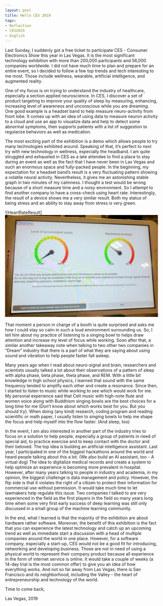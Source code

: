 ```yaml
---
layout: post
title: Hello CES 2019
tags:
- Reflection
- CES2019
- English
---
```


Last Sunday, I suddenly got a free ticket to participate CES - Consumer Electronics Show this year in Las Vegas. It is the most significant technology exhibition with more than 200,000 participants and 56,000 companies worldwide. I did not have much time to plan and prepare for an entire event, so I decided to follow a few top trends and tech interesting to me most. Those include wellness, wearable, artificial intelligence, and augmented reality.

One of my focus is on trying to understand the industry of healthcare, especially a section applied neuroscience. In CES, I discover a set of product targeting to improve your quality of sleep by measuring, enhancing, increasing level of awareness and unconscious while you are dreaming. One good example is a headset band to help measure neuro-activity from front lobe. It comes up with an idea of using data to measure neuron activity to a cloud and use an app to visualize data and help to detect some abnormal symptoms, then supports patients with a list of suggestion to regularize behaviors as well as medication.

The most exciting part of the exhibition is a demo which allows people to try many technologies exhibited around. Speaking of that, it’s perfect to next try with new technology in wellness, especially the headband. I am quite struggled and exhausted in CES as a late attendee to find a place to stay during an event as well as the fact that I have never been in Las Vegas and such an enormous space and fully-packed people. In the beginning, my expectation for a headset band’s result is a very fluctuating pattern showing a volatile neural activity. Nevertheless, it gives me an astonishing stable graph in two minutes of my calmness. I thought a test would be wrong because of a short measure time and a noisy environment. So I attempt to find another company to have a cross-check using heart rate. Interestingly, the result of a device shows me a very similar result. Both my status of being stress and an ability to stay away from stress is very green.

![HeartRateResult]<img src="/static/img/CES2019.jpg" width="700">

That moment a person in charge of a booth is quite surprised and asks me how I could stay so calm in such a loud environment surrounding us. So, I tell him about my practice of listening to a singing bowl to helps draw attention and increase my level of focus while working. Soon after that, a similar another takeaway note when talking to two other two companies in “Dream” industry that there is a part of what they are saying about using sound and vibration to help people faster fall asleep.

Many years ago when I read about neuro-signal and brain, researchers and scientists usually talked a lot about their observations of a pattern of sleep with alpha phase, beta phase, theta phase, and REM. With a little bit knowledge in high school physics, I learned that sound with the same frequency tended to amplify each other and create a resonance. Since then, I started to listen to music while working to see which would work for me. My personal experience said that Celt music with high-note flute and women voice along with Buddhism singing bowls are the best choices for a long time for me (Don’t know about which works best for you. But you should try). When doing (any kind) research, coding program and reading scientific or math paper, I usually listen to singing bowls to help me shape the focus and help myself into the flow faster. (And sleep, too)

In the event, I am also interested in another part of the industry tries to focus on a solution to help people, especially a group of patients in need of special aid, to practice exercise and to keep contact with the doctor and their beloved. The top idea is building an artificial intelligence assistant. Last year, I participated in one of the biggest hackathons around the world and heard people talking about this a lot. (We also build an AI assistant, too - A virtual dog) The idea to digitalize medical records and create a system to help optimize an experience is becoming more prevalent in hospital. However, after many years talking to people in industry and academia, in my opinion, the biggest challenge is data management and policy. However, the flip side is that it violates the right of a citizen to protect their information for commercial use without permission. It would take much time to let lawmakers help regulate this issue. Two companies I talked to are very experienced in the field as the first players in the field so many years long time when some very first early success of deep learning was still only discussed in a small group of the machine learning community.


In the end, what I learned is that the majority of the exhibition are about hardware rather software. Moreover, the benefit of this exhibition is the fact that you can experience the latest technology and catch up an upcoming trend as well as immediate start a discussion with a head of multiple companies around the world in one place. However, for a software company, especially a start-up, CES would not be a good fit for introducing, networking and developing business. Those are not in need of using a physical world to represent their company product because all experience in the form of internet service is online. It would take a couple of weeks (a 14-day trial is the most common offer) to give you an idea of how everything works. And not so far away from Las Vegas, there is San Francisco and its neighborhood, including the Valley - the heart of entrepreneurship and technology of the world.

Time to come back,

Las Vegas, 2019
